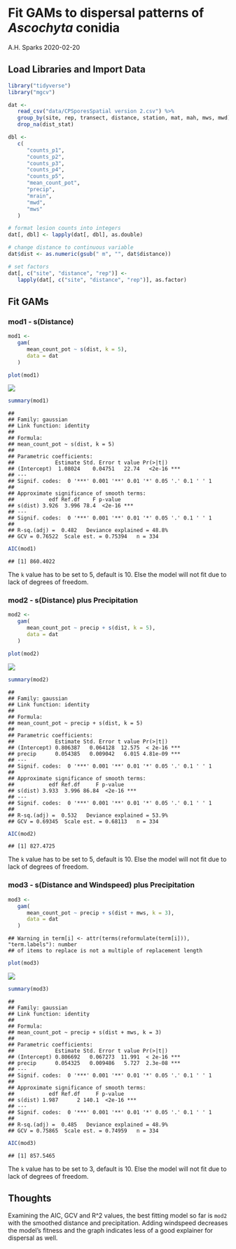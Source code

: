 Fit GAMs to dispersal patterns of *Ascochyta* conidia
================
A.H. Sparks
2020-02-20

## Load Libraries and Import Data

``` r
library("tidyverse")
library("mgcv")
```

``` r
dat <-
   read_csv("data/CPSporesSpatial version 2.csv") %>%
   group_by(site, rep, transect, distance, station, mat, mah, mws, mwd) %>%
   drop_na(dist_stat)

dbl <-
   c(
      "counts_p1",
      "counts_p2",
      "counts_p3",
      "counts_p4",
      "counts_p5",
      "mean_count_pot",
      "precip",
      "mrain",
      "mwd",
      "mws"
   )

# format lesion counts into integers
dat[, dbl] <- lapply(dat[, dbl], as.double)

# change distance to continuous variable
dat$dist <- as.numeric(gsub(" m", "", dat$distance))

# set factors
dat[, c("site", "distance", "rep")] <-
   lapply(dat[, c("site", "distance", "rep")], as.factor)
```

## Fit GAMs

### mod1 - s(Distance)

``` r
mod1 <-
   gam(
      mean_count_pot ~ s(dist, k = 5),
      data = dat
   )

plot(mod1)
```

![](GAM_files/figure-gfm/fit-mod1-1.png)<!-- -->

``` r
summary(mod1)
```

    ## 
    ## Family: gaussian 
    ## Link function: identity 
    ## 
    ## Formula:
    ## mean_count_pot ~ s(dist, k = 5)
    ## 
    ## Parametric coefficients:
    ##             Estimate Std. Error t value Pr(>|t|)    
    ## (Intercept)  1.08024    0.04751   22.74   <2e-16 ***
    ## ---
    ## Signif. codes:  0 '***' 0.001 '**' 0.01 '*' 0.05 '.' 0.1 ' ' 1
    ## 
    ## Approximate significance of smooth terms:
    ##           edf Ref.df    F p-value    
    ## s(dist) 3.926  3.996 78.4  <2e-16 ***
    ## ---
    ## Signif. codes:  0 '***' 0.001 '**' 0.01 '*' 0.05 '.' 0.1 ' ' 1
    ## 
    ## R-sq.(adj) =  0.482   Deviance explained = 48.8%
    ## GCV = 0.76522  Scale est. = 0.75394   n = 334

``` r
AIC(mod1)
```

    ## [1] 860.4022

The `k` value has to be set to 5, default is 10. Else the model will not
fit due to lack of degrees of freedom.

### mod2 - s(Distance) plus Precipitation

``` r
mod2 <-
   gam(
      mean_count_pot ~ precip + s(dist, k = 5),
      data = dat
   )

plot(mod2)
```

![](GAM_files/figure-gfm/fit-mod2-1.png)<!-- -->

``` r
summary(mod2)
```

    ## 
    ## Family: gaussian 
    ## Link function: identity 
    ## 
    ## Formula:
    ## mean_count_pot ~ precip + s(dist, k = 5)
    ## 
    ## Parametric coefficients:
    ##             Estimate Std. Error t value Pr(>|t|)    
    ## (Intercept) 0.806387   0.064128  12.575  < 2e-16 ***
    ## precip      0.054385   0.009042   6.015 4.81e-09 ***
    ## ---
    ## Signif. codes:  0 '***' 0.001 '**' 0.01 '*' 0.05 '.' 0.1 ' ' 1
    ## 
    ## Approximate significance of smooth terms:
    ##           edf Ref.df     F p-value    
    ## s(dist) 3.933  3.996 86.84  <2e-16 ***
    ## ---
    ## Signif. codes:  0 '***' 0.001 '**' 0.01 '*' 0.05 '.' 0.1 ' ' 1
    ## 
    ## R-sq.(adj) =  0.532   Deviance explained = 53.9%
    ## GCV = 0.69345  Scale est. = 0.68113   n = 334

``` r
AIC(mod2)
```

    ## [1] 827.4725

The `k` value has to be set to 5, default is 10. Else the model will not
fit due to lack of degrees of freedom.

### mod3 - s(Distance and Windspeed) plus Precipitation

``` r
mod3 <-
   gam(
      mean_count_pot ~ precip + s(dist + mws, k = 3),
      data = dat
   )
```

    ## Warning in term[i] <- attr(terms(reformulate(term[i])), "term.labels"): number
    ## of items to replace is not a multiple of replacement length

``` r
plot(mod3)
```

![](GAM_files/figure-gfm/fit-mod3-1.png)<!-- -->

``` r
summary(mod3)
```

    ## 
    ## Family: gaussian 
    ## Link function: identity 
    ## 
    ## Formula:
    ## mean_count_pot ~ precip + s(dist + mws, k = 3)
    ## 
    ## Parametric coefficients:
    ##             Estimate Std. Error t value Pr(>|t|)    
    ## (Intercept) 0.806692   0.067273  11.991  < 2e-16 ***
    ## precip      0.054325   0.009486   5.727  2.3e-08 ***
    ## ---
    ## Signif. codes:  0 '***' 0.001 '**' 0.01 '*' 0.05 '.' 0.1 ' ' 1
    ## 
    ## Approximate significance of smooth terms:
    ##           edf Ref.df     F p-value    
    ## s(dist) 1.987      2 140.1  <2e-16 ***
    ## ---
    ## Signif. codes:  0 '***' 0.001 '**' 0.01 '*' 0.05 '.' 0.1 ' ' 1
    ## 
    ## R-sq.(adj) =  0.485   Deviance explained = 48.9%
    ## GCV = 0.75865  Scale est. = 0.74959   n = 334

``` r
AIC(mod3)
```

    ## [1] 857.5465

The `k` value has to be set to 3, default is 10. Else the model will not
fit due to lack of degrees of freedom.

## Thoughts

Examining the AIC, GCV and R^2 values, the best fitting model so far is
`mod2` with the smoothed distance and precipitation. Adding windspeed
decreases the model’s fitness and the graph indicates less of a good
explainer for dispersal as well.
